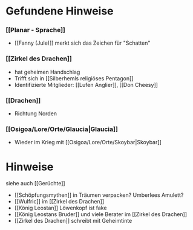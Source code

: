 
# Gefundene Hinweise
### [[Planar - Sprache]]
- [[Fanny (Jule)]] merkt sich das Zeichen für "Schatten" 


### [[Zirkel des Drachen]]
- hat geheimen Handschlag
- Trifft sich in [[Silberhemls religiöses Pentagon]]
- Identifizierte Mitglieder: [[Lufen Anglier]], [[Don Cheesy]]

### [[Drachen]]
- Richtung Norden

### [[Osigoa/Lore/Orte/Glaucia|Glaucia]]
- Wieder im Krieg mit [[Osigoa/Lore/Orte/Skoybar|Skoybar]]


# Hinweise
siehe auch [[Gerüchte]]
- [[Schöpfungsmythen]] in Träumen verpacken? Umberlees Amulett?
- [[Wulfric]] im [[Zirkel des Drachen]]
- [[König Leostan]] Löwenkopf ist fake
- [[König Leostans Bruder]] und viele Berater im [[Zirkel des Drachen]]
- [[Zirkel des Drachen]] schreibt mit Geheimtinte